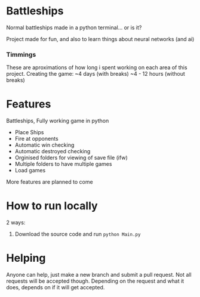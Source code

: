 # Battleships
 Normal battleships made in a python terminal... or is it?

 Project made for fun, and also to learn things about neural networks (and ai)

### Timmings
 These are aproximations of how long i spent working on each area of this project.
 Creating the game: ~4 days (with breaks) ~4 - 12 hours (without breaks)

# Features
 Battleships, Fully working game in python
 - Place Ships
 - Fire at opponents
 - Automatic win checking
 - Automatic destroyed checking
 - Orginised folders for viewing of save file (ifw)
 - Multiple folders to have multiple games
 - Load games

 More features are planned to come

# How to run locally
 2 ways:
  <!-- 1. Download the exectable file for your os -->
  1. Download the source code and run `python Main.py`

<!-- # Create a local build
 Download the files and build. -->

# Helping
 Anyone can help, just make a new branch and submit a pull request. Not all requests will be accepted though.
 Depending on the request and what it does, depends on if it will get accepted.
